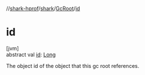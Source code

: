 //[shark-hprof](../../../index.md)/[shark](../index.md)/[GcRoot](index.md)/[id](id.md)

# id

[jvm]\
abstract val [id](id.md): [Long](https://kotlinlang.org/api/latest/jvm/stdlib/kotlin/-long/index.html)

The object id of the object that this gc root references.
